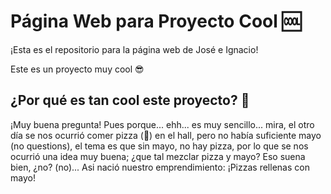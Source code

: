 # Página Web para Proyecto Cool 🆒
¡Esta es el repositorio para la página web de José e Ignacio!

Este es un proyecto muy cool 😎

## ¿Por qué es tan cool este proyecto? 🤔
¡Muy buena pregunta! Pues porque... ehh... es muy sencillo... mira, el otro día se nos ocurrió comer pizza (🍕) en el hall, pero no había suficiente mayo (no questions), el tema es que sin mayo, no hay pizza, por lo que se nos ocurrió una idea muy buena; ¿que tal mezclar pizza y mayo? Eso suena bien, ¿no? (no)... Asi nació nuestro emprendimiento: ¡Pizzas rellenas con mayo!

